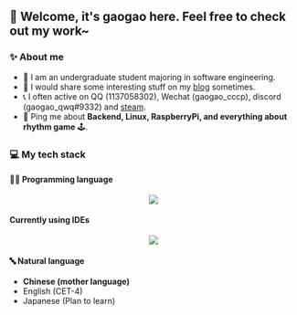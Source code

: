 ## 🍵 Welcome, it's gaogao here. Feel free to check out my work~

### ✨ About me

- 📖 I am an undergraduate student majoring in software engineering.
- 📝 I would share some interesting stuff on my [blog](https://blog.gaogaoqwq.com) sometimes.
- 📞 I often active on QQ (1137058302), Wechat (gaogao_cccp), discord (gaogao_qwq#9332) and [steam](https://steamcommunity.com/id/gaogao_qwq).
- 💬 Ping me about **Backend, Linux, RaspberryPi, and everything about rhythm game** 🕹️.

### 💻 My tech stack

#### 👨‍💻 Programming language

<p align="center">
  <a href="https://skillicons.dev">
    <img src="https://skillicons.dev/icons?i=linux,raspberrypi,bash,git,c,cpp,qt,cmake,cs,unity,py,rust,go,flutter,java,gradle,androidstudio,html,css,js,ts,mysql,markdown" />
  </a>
</p>

#### Currently using IDEs

<p align="center">
  <a href="https://skillicons.dev">
    <img src="https://skillicons.dev/icons?i=vim,neovim,vscode,idea" />
  </a>
</p>

#### 🔤 Natural language
- **Chinese (mother language)**
- English	(CET-4)
- Japanese (Plan to learn)
